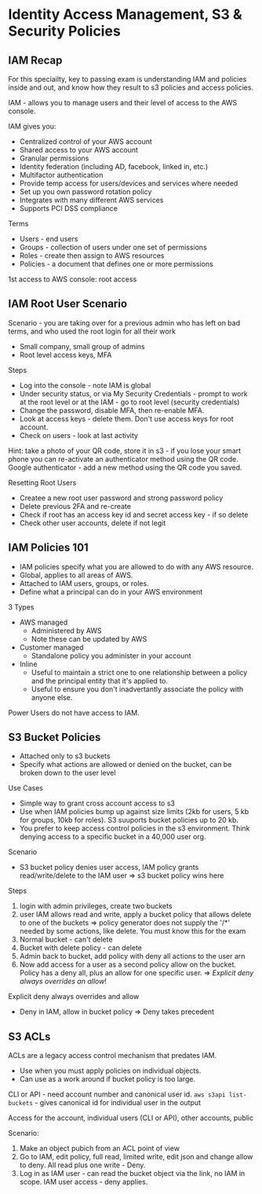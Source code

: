 # Identity Access Management, S3 & Security Policies

## IAM Recap

For this speciailty, key to passing exam is understanding IAM and policies inside and out, and know how they result to s3 policies and access policies.

IAM - allows you to manage users and their level of access to the AWS console.

IAM gives you:

* Centralized control of your AWS account
* Shared access to your AWS account
* Granular permissions
* Identity federation (including AD, facebook, linked in, etc.)
* Multifactor authentication
* Provide temp access for users/devices and services where needed
* Set up you own password rotation policy
* Integrates with many different AWS services
* Supports PCI DSS compliance


Terms

* Users - end users
* Groups - collection of users under one set of permissions
* Roles - create then assign to AWS resources
* Policies - a document that defines one or more permissions

1st access to AWS console: root access

## IAM Root User Scenario

Scenario - you are taking over for a previous admin who has left on bad terms, and who used the root login for all their work

* Small company, small group of admins
* Root level access keys, MFA

Steps

* Log into the console - note IAM is global
* Under security status, or via My Security Credentials - prompt to work at the root level or at the IAM - go to root level (security credentials)
* Change the password, disable MFA, then re-enable MFA.
* Look at access keys - delete them. Don't use access keys for root account.
* Check on users - look at last activity


Hint: take a photo of your QR code, store it in s3 - if you lose your smart phone you can re-activate an authenticator method using the QR code. Google authenticator - add a new method using the QR code you saved.


Resetting Root Users

* Createe a new root user password and strong password policy
* Delete previous 2FA and re-create
* Check if root has an access key id and secret access key - if so delete
* Check other user accounts, delete if not legit

## IAM Policies 101

* IAM policies specify what you are allowed to do with any AWS resource.
* Global, applies to all areas of AWS.
* Attached to IAM users, groups, or roles.
* Define what a principal can do in your AWS environment


3 Types

* AWS managed
    * Administered by AWS
    * Note these can be updated by AWS
* Customer managed
    * Standalone policy you administer in your account
* Inline
    * Useful to maintain a strict one to one relationship between a policy and the principal entity that it's applied to.
    * Useful to ensure you don't inadvertantly associate the policy with anyone else.

Power Users do not have access to IAM.


## S3 Bucket Policies

* Attached only to s3 buckets
* Specify what actions are allowed or denied on the bucket, can be broken down to the user level

Use Cases

* Simple way to grant cross account access to s3
* Use when IAM policies bump up against size limits (2kb for users, 5 kb for groups, 10kb for roles). S3 suuports bucket policies up to 20 kb.
* You prefer to keep access control policies in the s3 environment. Think denying access to a specific bucket in a 40,000 user org.

Scenario

* S3 bucket policy denies user access, IAM policy grants read/write/delete to the IAM user => s3 bucket policy wins here

Steps

1. login with admin privileges, create two buckets
2. user IAM allows read and write, apply a bucket policy that allows delete to one of the buckets => policy generator does not supply the '/*' needed by some actions, like delete. You must know this for the exam
3. Normal bucket - can't delete
4. Bucket with delete policy - can delete
5. Admin back to bucket, add policy with deny all actions to the user arn
6. Now add access for a user as a second policy allow on the bucket. Policy has a deny all, plus an allow for one specific user. => *Explicit deny always overrides an allow*!

Explicit deny always overrides and allow

* Deny in IAM, allow in bucket policy => Deny takes precedent

## S3 ACLs

ACLs are a legacy access control mechanism that predates IAM.

* Use when you must apply policies on individual objects.
* Can use as a work around if bucket policy is too large.

CLI or API - need account number and canonical user id. `aws s3api list-buckets` - gives canonical id for individual user in the output

Access for the account, individual users (CLI or API), other accounts, public

Scenario:

1. Make an object pubich from an ACL point of view
2. Go to IAM, edit policy, full read, limited write, edit json and change allow to deny. All read plus one write - Deny.
3. Log in as IAM user - can read the bucket object via the link, no IAM in scope. IAM user access - deny applies.
